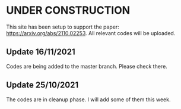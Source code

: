 # UNDER CONSTRUCTION

This site has been setup to support the paper: https://arxiv.org/abs/2110.02253. All relevant codes will be uploaded. 

## Update 16/11/2021

Codes are being added to the master branch. Please check there.

## Update 25/10/2021

The codes are in cleanup phase. I will add some of them this week.
